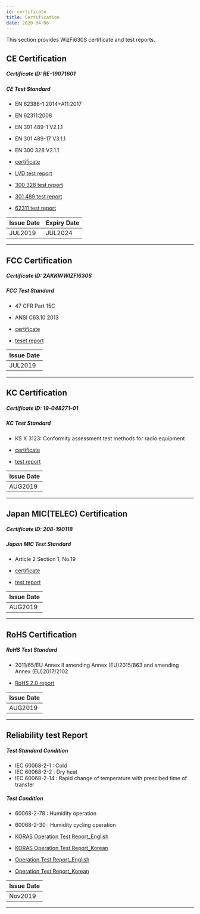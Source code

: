 ```yaml
---
id: certificate
title: Certification 
date: 2020-04-06
---
```


This section provides WizFi630S certificate and test reports.

## CE Certification

##### Certificate ID: RE-19071601

##### CE Test Standard

   * EN 62386-1:2014+A11:2017
   * EN 62311:2008
   * EN 301 489-1 V2.1.1
   * EN 301 489-17 V3.1.1
   * EN 300 328 V2.1.1


  * <a href="/img/products/wizfi630s/wizfi630s_cert/wizfi630s_ce_certificate.pdf" target="_blank">certificate</a>
  * <a href="/img/products/wizfi630s/wizfi630s_cert/wizfi630s_ce_test_report_lvd.pdf" target="_blank">LVD test report</a>
  * <a href="/img/products/wizfi630s/wizfi630s_cert/wizfi630s_ce_test_report_300_328.pdf" target="_blank">300 328 test report</a>
  * <a href="/img/products/wizfi630s/wizfi630s_cert/wizfi630s_ce_test_report_301_489.pdf" target="_blank">301 489 test report</a>
  * <a href="/img/products/wizfi630s/wizfi630s_cert/wizfi630s_ce_test_report_62311.pdf" target="_blank">62311 test report</a>


| Issue Date | Expiry Date |
| ---------- | ----------- |
| JUL2019    | JUL2024     |

-----


## FCC Certification

##### Certificate ID: 2AKKWWIZFI630S

##### FCC Test Standard


 * 47 CFR Part 15C
 * ANSI C63.10 2013
    
  * <a href="/img/products/wizfi630s/wizfi630s_cert/wizfi630s_fcc_certificate.pdf" target="_blank">certificate</a>
  * <a href="/img/products/wizfi630s/wizfi630s_cert/wizfi630s_fcc_test_report.pdf" target="_blank">teset report</a>

| Issue Date |
| ---------- |
| JUL2019    |

-----


## KC Certification

##### Certificate ID: 19-048271-01

##### KC Test Standard
 
   * KS X 3123: Conformity assessment test methods for radio equipment

  * <a href="/img/products/wizfi630s/wizfi630s_cert/wizfi630s_kc_certificate.pdf" target="_blank">certificate</a>
  * <a href="/img/products/wizfi630s/wizfi630s_cert/wizfi630s_kc_test_report.pdf" target="_blank">test report</a>

| Issue Date |
| ---------- |
| AUG2019    |

-----


## Japan MIC(TELEC) Certification

##### Certificate ID: 208-190118

##### Japan MIC Test Standard

   * Article 2 Section 1, No.19

  * <a href="/img/products/wizfi630s/wizfi630s_cert/wizfi630s_japan_mic_telec_certificate.pdf" target="_blank">certificate</a>
  * <a href="/img/products/wizfi630s/wizfi630s_cert/wizfi630s_japan_mic_telec_test_report.pdf" target="_blank">test report</a>


| Issue Date |
| ---------- |
| AUG2019    |


-----


## RoHS Certification

##### RoHS Test Standard


   * 2011/65/EU Annex II amending Annex (EU)2015/863 and amending Annex (EU)2017/2102
    

  * <a href="/img/products/wizfi630s/wizfi630s_cert/wizfi630s_rohs_test_report.pdf" target="_blank">RoHS 2.0 report</a>


| Issue Date |
| ---------- |
| AUG2019    |

-----


## Reliability test Report

##### Test Standard Condition


   * IEC 60068-2-1 : Cold
   * IEC 60068-2-2 : Dry heat
   * IEC 60068-2-14 : Rapid change of temperature with prescibed time of transfer


##### Test Condition

   * 60068-2-78 : Humidity operation
   * 60068-2-30 : Humidity cycling operation

 
  * <a href="/img/products/wizfi630s/wizfi630s_cert/2019-0009k_wizfi630s_koras_operation_test_report_60068-2-1_2-2_2-14_en.pdf" target="_blank">KORAS Operation Test Report_English</a>
  * [KORAS Operation Test Report_Korean](/)
  * <a href="/img/products/wizfi630s/wizfi630s_cert/2019-0535f_wizfi630s_operation_test_report_reliability_test_en.pdf" target="_blank">Operation Test Report_English</a>
  * [Operation Test Report_Korean](/)


| Issue Date |
| ---------- |
| Nov2019    |

-----
